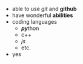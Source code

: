 * able to use _git_ and __github__
* have wonderful **abilities**
* coding languages
  * ***py***thon
  * c+*+*
  * *js*
  * etc.
* yes
